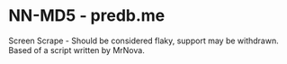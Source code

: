 NN-MD5 - predb.me
======

Screen Scrape - Should be considered flaky, support may be withdrawn. Based of a script written by MrNova.

